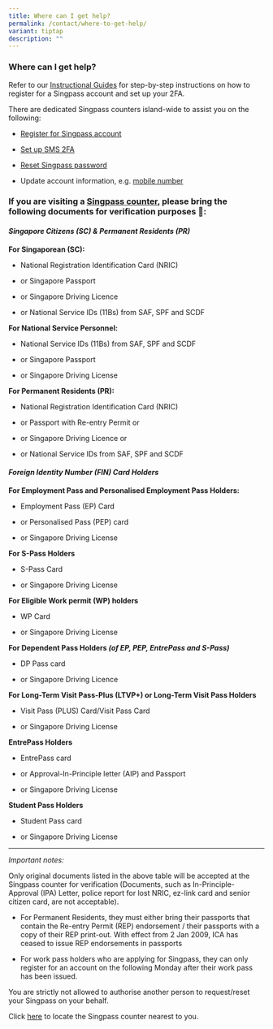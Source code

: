```yaml
---
title: Where can I get help?
permalink: /contact/where-to-get-help/
variant: tiptap
description: ""
---
```

<h3>Where can I get help?</h3>
<p>Refer to our&nbsp;<a href="https://go.gov.sg/singpass-guides" rel="noopener" target="_blank"><u>Instructional Guides</u></a>&nbsp;for
step-by-step instructions on how to register for a Singpass account and
set up your 2FA.</p>
<p>There are dedicated Singpass counters island-wide to assist you on the
following:</p>
<ul data-tight="true" class="tight">
<li>
<p><a href="/my-account/register-and-set-up/how-to-register/" rel="noopener noreferrer nofollow" target="_blank"><u>Register for Singpass account</u></a>
</p>
</li>
<li>
<p><a href="/security/2fa-two-factor-authentication/setup-sms-2fa/" rel="noopener noreferrer nofollow" target="_blank"><u>Set up SMS 2FA</u></a>
</p>
</li>
<li>
<p><a href="/my-account/trouble-logging-in/forgot-password/" rel="noopener noreferrer nofollow" target="_blank">Reset Singpass password</a>
</p>
</li>
<li>
<p>Update account information, e.g. <a href="/my-account/managing-my-singpass-account/change-mobile-number/" rel="noopener noreferrer nofollow" target="_blank">mobile number</a>
</p>
</li>
</ul>
<h3>If you are visiting a <a href="https://go.gov.sg/singpass-counters" rel="noopener noreferrer nofollow" target="_blank">Singpass counter</a>, <strong>please bring the following documents for verification purposes 🪪</strong>:</h3>
<h4><em>Singapore Citizens (SC) &amp; Permanent Residents (PR)</em></h4>
<p><strong>For Singaporean (SC):</strong>
</p>
<ul data-tight="true" class="tight">
<li>
<p>National Registration Identification Card (NRIC)</p>
</li>
<li>
<p>or Singapore Passport</p>
</li>
<li>
<p>or Singapore Driving Licence</p>
</li>
<li>
<p>or National Service IDs (11Bs) from SAF, SPF and SCDF</p>
</li>
</ul>
<p><strong>For National Service Personnel:</strong>
</p>
<ul data-tight="true" class="tight">
<li>
<p>National Service IDs (11Bs) from SAF, SPF and SCDF</p>
</li>
<li>
<p>or Singapore Passport</p>
</li>
<li>
<p>or Singapore Driving License</p>
</li>
</ul>
<p><strong>For Permanent Residents (PR):</strong>
</p>
<ul data-tight="true" class="tight">
<li>
<p>National Registration Identification Card (NRIC)</p>
</li>
<li>
<p>or Passport with Re-entry Permit or</p>
</li>
<li>
<p>or Singapore Driving Licence or</p>
</li>
<li>
<p>or National Service IDs from SAF, SPF and SCDF</p>
</li>
</ul>
<h4><em>Foreign Identity Number (FIN) Card Holders</em></h4>
<p><strong>For Employment Pass and Personalised Employment Pass Holders:</strong>
</p>
<ul data-tight="true" class="tight">
<li>
<p>Employment Pass (EP) Card</p>
</li>
<li>
<p>or Personalised Pass (PEP) card</p>
</li>
<li>
<p>or Singapore Driving License</p>
</li>
</ul>
<p><strong>For S-Pass Holders</strong>
</p>
<ul data-tight="true" class="tight">
<li>
<p>S-Pass Card</p>
</li>
<li>
<p>or Singapore Driving License</p>
</li>
</ul>
<p><strong>For Eligible Work permit (WP) holders</strong>
</p>
<ul data-tight="true" class="tight">
<li>
<p>WP Card</p>
</li>
<li>
<p>or Singapore Driving License</p>
</li>
</ul>
<p><strong>For Dependent Pass Holders <em>(of EP, PEP, EntrePass and S-Pass)</em></strong>
</p>
<ul data-tight="true" class="tight">
<li>
<p>DP Pass card</p>
</li>
<li>
<p>or Singapore Driving Licence</p>
</li>
</ul>
<p><strong>For Long-Term Visit Pass-Plus (LTVP+) or Long-Term Visit Pass Holders</strong>
</p>
<ul data-tight="true" class="tight">
<li>
<p>Visit Pass (PLUS) Card/Visit Pass Card</p>
</li>
<li>
<p>or Singapore Driving License</p>
</li>
</ul>
<p><strong>EntrePass Holders</strong>
</p>
<ul data-tight="true" class="tight">
<li>
<p>EntrePass card</p>
</li>
<li>
<p>or Approval-In-Principle letter (AIP) and Passport</p>
</li>
<li>
<p>or Singapore Driving License</p>
</li>
</ul>
<p><strong>Student Pass Holders</strong>
</p>
<ul data-tight="true" class="tight">
<li>
<p>Student Pass card</p>
</li>
<li>
<p>or Singapore Driving License</p>
<p></p>
</li>
</ul>
<hr>
<p><em>Important notes:</em>
</p>
<p>Only original documents listed in the above table will be accepted at
the Singpass counter for verification (Documents, such as In-Principle-
Approval (IPA) Letter, police report for lost NRIC, ez-link card and senior
citizen card, are not acceptable).</p>
<ul data-tight="true" class="tight">
<li>
<p>For Permanent Residents, they must either bring their passports that contain
the Re-entry Permit (REP) endorsement / their passports with a copy of
their REP print-out. With effect from 2 Jan 2009, ICA has ceased to issue
REP endorsements in passports</p>
</li>
<li>
<p>For work pass holders who are applying for Singpass, they can only register
for an account on the following Monday after their work pass has been issued.</p>
</li>
</ul>
<p>You are strictly not allowed to authorise another person to request/reset
your Singpass on your behalf.</p>
<p>Click&nbsp;<a href="https://go.gov.sg/singpass-counters" rel="noopener" target="_blank"><u>here</u></a>&nbsp;to
locate the Singpass counter nearest to you.&nbsp;</p>